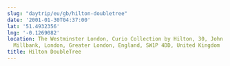 ```yaml
---
slug: "daytrip/eu/gb/hilton-doubletree"
date: '2001-01-30T04:37:00'
lat: '51.4932356'
lng: '-0.1269082'
location: The Westminster London, Curio Collection by Hilton, 30, John Islip Street,
  Millbank, London, Greater London, England, SW1P 4DD, United Kingdom
title: Hilton DoubleTree
---
```



